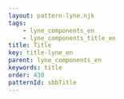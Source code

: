 ```yaml
---
layout: pattern-lyne.njk
tags: 
    - lyne_components_en
    - lyne_components_title_en
title: Title
key: title-lyne_en
parent: lyne_components_en
keywords: title
order: 430
patternId: sbbTitle
---
```

